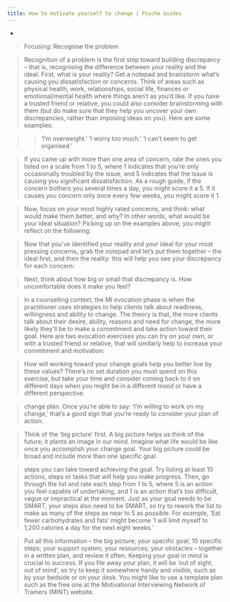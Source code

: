 ```yaml
---
title: How to motivate yourself to change | Psyche Guides
---
```


- 
> Focusing: Recognise the problem

> Recognition of a problem is the first step toward building discrepancy – that is, recognising the difference between your reality and the ideal. First, what is your reality? Get a notepad and brainstorm what’s causing you dissatisfaction or concerns. Think of areas such as physical health, work, relationships, social life, finances or emotional/mental health where things aren’t as you’d like. If you have a trusted friend or relative, you could also consider brainstorming with them (but do make sure that they help you uncover your own discrepancies, rather than imposing ideas on you). Here are some examples:

> > ‘I’m overweight.’
> > ‘I worry too much.’
> > ‘I can’t seem to get organised.’

> If you came up with more than one area of concern, rate the ones you listed on a scale from 1 to 5, where 1 indicates that you’re only occasionally troubled by the issue, and 5 indicates that the issue is causing you significant dissatisfaction. As a rough guide, if the concern bothers you several times a day, you might score it a 5. If it causes you concern only once every few weeks, you might score it 1.

> Now, focus on your most highly rated concerns, and think: what would make them better, and why? In other words, what would be your ideal situation? Picking up on the examples above, you might reflect on the following:

> Now that you’ve identified your reality and your ideal for your most pressing concerns, grab the notepad and let’s put them together – the ideal first, and then the reality: this will help you see your discrepancy for each concern:

> Next, think about how big or small that discrepancy is. How uncomfortable does it make you feel?

> In a counselling context, the MI evocation phase is when the practitioner uses strategies to help clients talk about readiness, willingness and ability to change. The theory is that, the more clients talk about their desire, ability, reasons and need for change, the more likely they’ll be to make a commitment and take action toward their goal. Here are two evocation exercises you can try on your own, or with a trusted friend or relative, that will similarly help to increase your commitment and motivation:

> How will working toward your change goals help you better live by these values? There’s no set duration you must spend on this exercise, but take your time and consider coming back to it on different days when you might be in a different mood or have a different perspective.

> change plan. Once you’re able to say: ‘I’m willing to work on my change,’ that’s a good sign that you’re ready to consider your plan of action.

> Think of the ‘big picture’ first. A big picture helps us think of the future; it plants an image in our mind. Imagine what life would be like once you accomplish your change goal. Your big picture could be broad and include more than one specific goal.

> steps you can take toward achieving the goal. Try listing at least 10 actions, steps or tasks that will help you make progress. Then, go through the list and rate each step from 1 to 5, where 5 is an action you feel capable of undertaking, and 1 is an action that’s too difficult, vague or impractical at the moment. Just as your goal needs to be SMART, your steps also need to be SMART, so try to rework the list to make as many of the steps as near to 5 as possible. For example, ‘Eat fewer carbohydrates and fats’ might become ‘I will limit myself to 1,200 calories a day for the next eight weeks.’

> Put all this information – the big picture; your specific goal; 10 specific steps; your support system; your resources; your obstacles – together in a written plan, and review it often. Keeping your goal in mind is crucial to success. If you file away your plan, it will be ‘out of sight, out of mind’, so try to keep it somewhere handy and visible, such as by your bedside or on your desk. You might like to use a template plan such as the free one at the Motivational Interviewing Network of Trainers (MINT) website.
